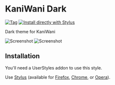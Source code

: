 # KaniWani Dark

[![Tag](https://img.shields.io/github/tag/wkimble91/KaniWani-Dark.svg?label=tag)](https://github.com/wkimble91/KaniWani-Dark/tags) [![Install directly with Stylus](https://img.shields.io/badge/Install%20directly%20with-Stylus-00adad.svg)](https://github.com/wkimble91/KaniWani-Dark/raw/main/kaniwani-dark.user.css)

Dark theme for KaniWani

![Screenshot](https://i.imgur.com/ZYdoUUm.png)
![Screenshot](https://i.imgur.com/El9DNpt.png)

## Installation

You'll need a UserStyles addon to use this style.

Use [Stylus][1] (available for [Firefox][2], [Chrome][3], or [Opera][4]).

[1]: https://add0n.com/stylus.html
[2]: https://addons.mozilla.org/en-US/firefox/addon/styl-us/
[3]: https://chrome.google.com/webstore/detail/stylus/clngdbkpkpeebahjckkjfobafhncgmne
[4]: https://addons.opera.com/en/extensions/details/stylus/
